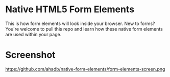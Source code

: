 # Native HTML5 Form Elements
This is how form elements will look inside your browser. New to forms? You're welcome to pull this repo and learn how these native form elements are used within your page.

# Screenshot

https://github.com/ahadb/native-form-elements/form-elements-screen.png
